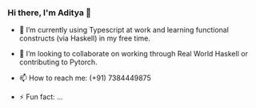 ### Hi there, I'm Aditya 👋

- 🔭 I’m currently using Typescript at work and learning functional constructs (via Haskell) in my free time.
- 👯 I’m looking to collaborate on working through Real World Haskell or contributing to Pytorch.

- 📫 How to reach me: (+91) 7384449875
- ⚡ Fun fact: ...
